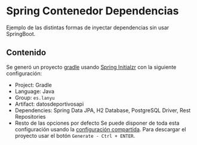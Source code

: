 # Spring Contenedor Dependencias
Ejemplo de las distintas formas de inyectar dependencias sin usar SpringBoot.

## Contenido
Se generó un proyecto [gradle](https://gradle.org/) usando [Spring Initialzr](https://start.spring.io/) con la siguiente configuración:
* Project: Gradle
* Language: Java
* Group: `es.lanyu`
* Artifact: datosdeportivosapi
* Dependencies: Spring Data JPA, H2 Database, PostgreSQL Driver, Rest Repositories
* Resto de las opciones por defecto
Se puede disponer de toda esta configuración usando la [configuración compartida](https://start.spring.io/#!type=gradle-project&language=java&platformVersion=2.2.5.RELEASE&packaging=jar&jvmVersion=1.8&groupId=es.lanyu&artifactId=datosdeportivosapi&name=datosdeportivosapi&description=Proyecto%20para%20generar%20API%20REST%20de%20datos%20deportivos&packageName=es.lanyu.datosdeportivosapi&dependencies=data-jpa,h2,postgresql,data-rest). Para descargar el proyecto usar el botón `Generate - Ctrl + ENTER`.
